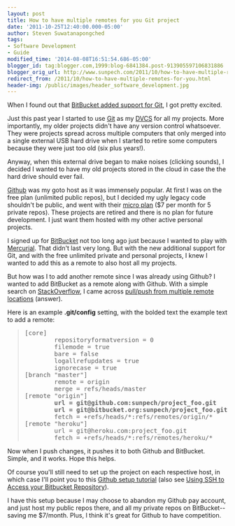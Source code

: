 ```yaml
---
layout: post
title: How to have multiple remotes for you Git project
date: '2011-10-25T12:40:00.000-05:00'
author: Steven Suwatanapongched
tags:
- Software Development
- Guide
modified_time: '2014-08-08T16:51:54.686-05:00'
blogger_id: tag:blogger.com,1999:blog-6841384.post-913905597106831886
blogger_orig_url: http://www.sunpech.com/2011/10/how-to-have-multiple-remotes-for-you.html
redirect_from: /2011/10/how-to-have-multiple-remotes-for-you.html
header-img: /public/images/header_software_development.jpg
---
```


When I found out that <a href="http://blog.bitbucket.org/2011/10/03/bitbucket-now-rocks-git/">BitBucket added support for Git</a>, I got pretty excited.

Just this past year I started to use <a href="http://git-scm.com/">Git</a> as my <a href="http://en.wikipedia.org/wiki/Distributed_revision_control">DVCS</a> for all my projects. More importantly, my older projects didn't have any version control whatsoever. They were projects spread across multiple computers that only merged into a single external USB hard drive when I started to retire some computers because they were just too old (six plus years!).

Anyway, when this external drive began to make noises (clicking sounds), I decided I wanted to have my old projects stored in the cloud in case the the hard drive should ever fail.

<a href="http://www.github.com/">Github</a> was my goto host as it was immensely popular. At first I was on the free plan (unlimited public repos), but I decided my ugly legacy code shouldn't be public, and went with their <a href="https://github.com/plans">micro plan</a> ($7 per month for 5 private repos). These projects are retired and there is no plan for future development. I just want them hosted with my other active personal projects.

I signed up for <a href="http://www.bitbucket.org/">BitBucket</a> not too long ago just because I wanted to play with <a href="http://mercurial.selenic.com/">Mercurial</a>. That didn't last very long. But with the new additional support for Git, and with the free unlimited private and personal projects, I knew I wanted to add this as a remote to also host all my projects.

But how was I to add another remote since I was already using Github? I wanted to add BitBucket as a remote along with Github. With a simple search on <a href="http://www.stackoverflow.com/">StackOverflow</a>, I came across <a href="http://stackoverflow.com/questions/849308/pull-push-from-multiple-remote-locations/3195446#3195446">pull/push from multiple remote locations</a> (answer).

Here is an example <strong>.git/config</strong> setting, with the bolded text the example text to add a remote:

<blockquote>
<pre>
[core]
        repositoryformatversion = 0
        filemode = true
        bare = false
        logallrefupdates = true
        ignorecase = true
[branch "master"]
        remote = origin
        merge = refs/heads/master
[remote "origin"]
        <b>url = git@github.com:sunpech/project_foo.git
        url = git@bitbucket.org:sunpech/project_foo.git</b>
        fetch = +refs/heads/*:refs/remotes/origin/*
[remote "heroku"]
        url = git@heroku.com:project_foo.git
        fetch = +refs/heads/*:refs/remotes/heroku/*
</pre>
</blockquote>

Now when I push changes, it pushes it to both Github and BitBucket. Simple, and it works. Hope this helps.

Of course you'll still need to set up the project on each respective host, in which case I'll point you to this <a href="http://help.github.com/mac-set-up-git/">Github setup tutorial</a> (also see <a href="http://confluence.atlassian.com/display/BITBUCKET/Using+SSH+to+Access+your+Bitbucket+Repository">Using SSH to Access your Bitbucket Repository</a>).

I have this setup because I may choose to abandon my Github pay account, and just host my public repos there, and all my private repos on BitBucket-- saving me $7/month. Plus, I think it's great for Github to have competition.
